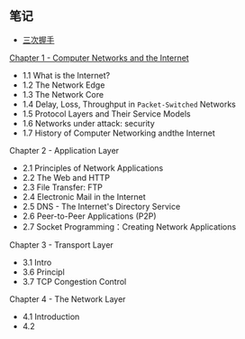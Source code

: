 ## 笔记
* [三次握手](http://www.chenjuntong.me/2016/05/20/threeway%20handshake/)

[Chapter 1 - Computer Networks and the Internet](//Chapter1.md)
* 1.1 What is the Internet?
* 1.2 The Network Edge
* 1.3 The Network Core
* 1.4 Delay, Loss, Throughput in `Packet-Switched` Networks
* 1.5 Protocol Layers and Their Service Models
* 1.6 Networks under attack: security
* 1.7 History of Computer Networking andthe Internet

Chapter 2 - Application Layer
* 2.1 Principles of Network Applications
* 2.2 The Web and HTTP
* 2.3 File Transfer: FTP
* 2.4 Electronic Mail in the Internet
* 2.5 DNS - The Internet's Directory Service
* 2.6 Peer-to-Peer Applications (P2P)
* 2.7 Socket Programming：Creating Network Applications

Chapter 3 - Transport Layer
* 3.1 Intro
* 3.6 Principl
* 3.7 TCP Congestion Control

Chapter 4 - The Network Layer
* 4.1 Introduction
* 4.2 
